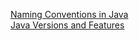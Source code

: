 [Naming Conventions in Java](http://www.javacodegeeks.com/2011/08/java-naming-conventions.html) <br/>
[Java Versions and Features](http://blogs.perceptionsystem.com/infographic/history-java-versions-release-date-distribution/)
